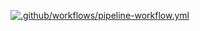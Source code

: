 
[![.github/workflows/pipeline-workflow.yml](https://github.com/madhushesharam/ghactions-workflow-examples/actions/workflows/pipeline-workflow.yml/badge.svg)](https://github.com/madhushesharam/ghactions-workflow-examples/actions/workflows/pipeline-workflow.yml)